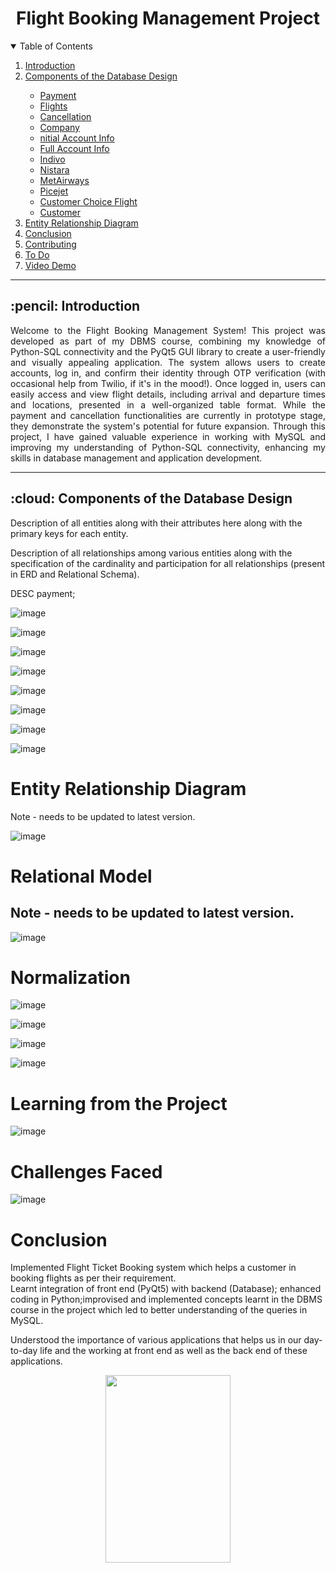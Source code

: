 <h1 align="center"> Flight Booking Management Project </h1>

<details open="open">
  <summary>Table of Contents</summary>
  <ol>
    <li><a href="#Introduction"> Introduction </a></li>
    <li><a href="#Components of the Database Design">  Components of the Database Design </a></li>
    <ul>
      <li><a href="#Payment">  Payment </a></li>
      <li><a href="#Flights">  Flights </a></li>
      <li><a href="#Cancellation">  Cancellation </a></li>
      <li><a href="#Company">  Company </a></li>
      <li><a href="#Initial Account Info">  nitial Account Info </a></li>
      <li><a href="#Full Account Info">  Full Account Info </a></li>
      <li><a href="#Indivo">  Indivo </a></li>
      <li><a href="#Nistara">  Nistara </a></li>
      <li><a href="#MetAirways">  MetAirways </a></li>
      <li><a href="#Picejet">  Picejet </a></li>
      <li><a href="#Cust_Choice-Flight">  Customer Choice Flight </a></li>
      <li><a href="#Customer">  Customer </a></li>
    </ul>
    <li><a href="#Entity Relationship Diagram">  Entity Relationship Diagram </a></li>
    <li><a href="#Relational Model"> Conclusion </a></li>
    <li><a href="#Contributing">  Contributing </a></li>
    <li><a href="#ToDo">  To Do </a></li>
    <li><a href="#Video Demo">  Video Demo </a></li>

  </ol>
</details>
<hr>






<h2 id="Introduction"> :pencil: Introduction </h2>

<p align="justify">
Welcome to the Flight Booking Management System! This project was developed as part of my DBMS course, combining my knowledge of Python-SQL connectivity and the PyQt5 GUI library to create a user-friendly and visually appealing application. The system allows users to create accounts, log in, and confirm their identity through OTP verification (with occasional help from Twilio, if it's in the mood!). Once logged in, users can easily access and view flight details, including arrival and departure times and locations, presented in a well-organized table format. While the payment and cancellation functionalities are currently in prototype stage, they demonstrate the system's potential for future expansion. Through this project, I have gained valuable experience in working with MySQL and improving my understanding of Python-SQL connectivity, enhancing my skills in database management and application development.

</p>
<hr>




<h2 id="Components of the Database Design"> :cloud: Components of the Database Design </h2>


Description of all entities along with their attributes here along with the primary keys for each entity. 

Description of all relationships among various entities along with the specification of the cardinality and participation for all relationships (present in ERD and Relational Schema). 

DESC payment;

![image](https://user-images.githubusercontent.com/57552973/209421134-a697cee7-2f66-4ac9-92c5-75f3e1fed289.png)




![image](https://user-images.githubusercontent.com/57552973/209421140-bb437b5b-6136-460c-bbf6-4ef833094841.png)



![image](https://user-images.githubusercontent.com/57552973/209421148-75a19dd3-cfae-4fa1-bf6b-8c295cd70a6a.png)




![image](https://user-images.githubusercontent.com/57552973/209421152-574e15f2-e9b9-48b3-91cf-d5fb55266c53.png)


![image](https://github.com/Haleshot/Flight_Booking_System/assets/57552973/bc9fb9ad-f075-4964-b166-97dad8af8821)


![image](https://github.com/Haleshot/Flight_Booking_System/assets/57552973/478bc416-ec6f-4e2b-abec-296a38f61256)


![image](https://user-images.githubusercontent.com/57552973/209421167-0872f91a-1ec8-482a-b2a6-337b593701f8.png)




![image](https://user-images.githubusercontent.com/57552973/209421173-f2453cc5-9d0f-40b2-95d5-e4ceb4917ea0.png)





# Entity Relationship Diagram 
Note - needs to be updated to latest version.

![image](https://user-images.githubusercontent.com/57552973/209421185-3885ed37-5ee9-4246-a15e-8cc76f49ea4a.png)



# Relational Model 
## Note - needs to be updated to latest version.


![image](https://user-images.githubusercontent.com/57552973/209421204-84efe978-1ab4-4766-8661-87ffc3528041.png)



# Normalization 

![image](https://user-images.githubusercontent.com/57552973/209421213-d47ee8d4-8094-4fc8-9300-b264b950985e.png)




![image](https://user-images.githubusercontent.com/57552973/209421217-e957867f-4622-46b5-bcb0-41bd364d6c2c.png)




![image](https://user-images.githubusercontent.com/57552973/209421219-0881e7c7-fb31-437e-b4de-4ec2cf854a93.png)



![image](https://user-images.githubusercontent.com/57552973/209421222-7b23b106-50a1-41b8-8d34-b148b2033482.png)


# Learning from the Project 

![image](https://user-images.githubusercontent.com/57552973/209421286-ef8ab483-e3e0-455c-9029-e19910eca44b.png)


# Challenges Faced


![image](https://user-images.githubusercontent.com/57552973/209421294-443493fe-5c0a-483d-9674-ab614c1b3b54.png)



# Conclusion
Implemented Flight Ticket Booking system which helps a customer in booking flights as per their 	requirement.  
Learnt integration of front end (PyQt5) with backend (Database); enhanced coding in Python;improvised and implemented concepts learnt in the DBMS course in the project which led to better understanding of the queries in MySQL. 

Understood the importance of various applications that helps us in our day-to-day life and the 		working at front end as well as the back end of these applications. 




<p align="center"> 
 
 <img src="https://media.tenor.com/hB9OTbewrikAAAAi/work-work-in-progress.gif" width="200" height="300" /> 
 
</p>
